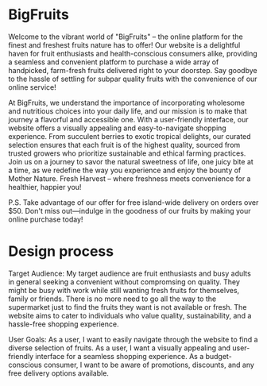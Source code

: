 # BigFruits

Welcome to the vibrant world of "BigFruits" – the online platform for the finest and freshest fruits nature has to offer! Our website is a delightful haven for fruit enthusiasts and health-conscious consumers alike, providing a seamless and convenient platform to purchase a wide array of handpicked, farm-fresh fruits delivered right to your doorstep. Say goodbye to the hassle of settling for subpar quality fruits with the convenience of our online service!

At BigFruits, we understand the importance of incorporating wholesome and nutritious choices into your daily life, and our mission is to make that journey a flavorful and accessible one. With a user-friendly interface, our website offers a visually appealing and easy-to-navigate shopping experience. From succulent berries to exotic tropical delights, our curated selection ensures that each fruit is of the highest quality, sourced from trusted growers who prioritize sustainable and ethical farming practices. Join us on a journey to savor the natural sweetness of life, one juicy bite at a time, as we redefine the way you experience and enjoy the bounty of Mother Nature. Fresh Harvest – where freshness meets convenience for a healthier, happier you!

P.S. Take advantage of our offer for free island-wide delivery on orders over $50. Don't miss out—indulge in the goodness of our fruits by making your online purchase today!

# Design process

Target Audience:
My target audience are fruit enthusiasts and busy adults in general seeking a convenient without compromsing on quality. They might be busy with work while still wanting fresh fruits for themselves, family or friends. There is no more need to go all the way to the supermarket just to find the fruits they want is not available or fresh. The website aims to cater to individuals who value quality, sustainability, and a hassle-free shopping experience.


User Goals:
As a user, I want to easily navigate through the website to find a diverse selection of  fruits.
As a user, I want a visually appealing and user-friendly interface for a seamless shopping experience.
As a budget-conscious consumer, I want to be aware of promotions, discounts, and any free delivery options available.